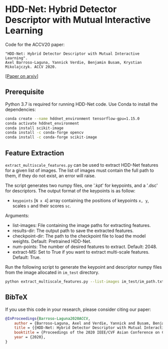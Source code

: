 # HDD-Net: Hybrid Detector Descriptor with Mutual Interactive Learning
Code for the ACCV20 paper:

```text
"HDD-Net: Hybrid Detector Descriptor with Mutual Interactive Learning".
Axel Barroso-Laguna, Yannick Verdie, Benjamin Busam, Krystian Mikolajczyk. ACCV 2020.
```
[[Paper on arxiv](https://arxiv.org/abs/2005.05777)]

## Prerequisite

Python 3.7 is required for running HDD-Net code. Use Conda to install the dependencies:

```bash
conda create --name hddnet_environment tensorflow-gpu=1.15.0
conda activate hddnet_environment 
conda install scikit-image
conda install -c conda-forge opencv
conda install -c conda-forge scikit-image
```

## Feature Extraction

`extract_multiscale_features.py` can be used to extract HDD-Net features for a given list of images. The list of images must contain the full path to them, if they do not exist, an error will raise. 

The script generates two numpy files, one '.kpt' for keypoints, and a '.dsc' for descriptors. The output format of the keypoints is as follow:

- `keypoints` [`N x 4`] array containing the positions of keypoints `x, y`, scales `s` and their scores `sc`. 


Arguments:

  * list-images: File containing the image paths for extracting features.
  * results-dir: The output path to save the extracted features.
  * checkpoint-dir: The path to the checkpoint file to load the model weights. Default: Pretrained HDD-Net.
  * num-points: The number of desired features to extract. Default: 2048.
  * extract-MS: Set to True if you want to extract multi-scale features. Default: True.


Run the following script to generate the keypoint and descriptor numpy files from the image allocated in `im_test` directory. 

```bash
python extract_multiscale_features.py --list-images im_test/im_path.txt --results-dir im_test/
```

## BibTeX

If you use this code in your research, please consider citing our paper:

```bibtex
@InProceedings{Barroso-Laguna2020ACCV,
    author = {Barroso-Laguna, Axel and Verdie, Yannick and Busam, Benjamin and Mikolajczyk, Krystian},
    title = {{HDD-Net: Hybrid Detector Descriptor with Mutual Interactive Learning}},
    booktitle = {Proceedings of the 2020 IEEE/CVF Asian Conference on Computer Vision},
    year = {2020},
}
